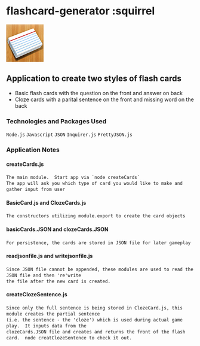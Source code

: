 # flashcard-generator :squirrel
![Flash Card Generator](flashcards.png)
## Application to create two styles of flash cards
* Basic flash cards with the question on the front and answer on back
* Cloze cards with a parital sentence on the front and missing word on the back
### Technologies and Packages Used
`Node.js`  `Javascript`  `JSON`  `Inquirer.js`  `PrettyJSON.js`
### Application Notes
#### createCards.js 
    The main module.  Start app via `node createCards`
    The app will ask you which type of card you would like to make and gather input from user
#### BasicCard.js and ClozeCards.js
    The constructors utilizing module.export to create the card objects
#### basicCards.JSON and clozeCards.JSON
    For persistence, the cards are stored in JSON file for later gameplay
#### readjsonfile.js and writejsonfile.js
    Since JSON file cannot be appended, these modules are used to read the JSON file and then 're'write
    the file after the new card is created.
#### createClozeSentence.js
    Since only the full sentence is being stored in ClozeCard.js, this module creates the partial sentence
    (i.e. the sentence - the 'cloze') which is used during actual game play.  It inputs data from the
    clozeCards.JSON file and creates and returns the front of the flash card.  node creatClozeSentence to check it out.
    

